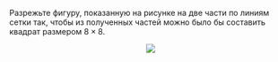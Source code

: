 Разрежьте фигуру, показанную на рисунке на две части по  линиям  сетки  так,  чтобы  из  полученных  частей можно было бы составить квадрат размером $8\times 8$.
<p align="center"><img src="https://matol.nomomon.repl.co/http:&&matol.kz&images&19&2001_7_4.png" height=""></p>